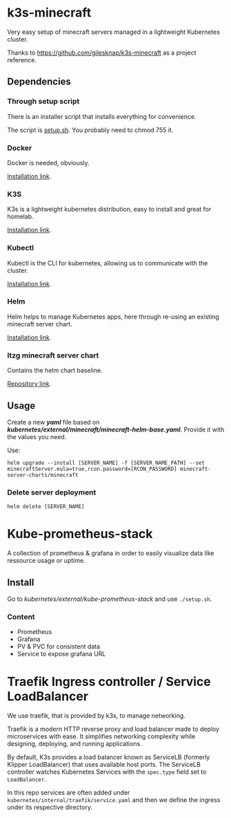 # k3s-minecraft

Very easy setup of minecraft servers managed in a lightweight Kubernetes cluster.

Thanks to https://github.com/gilesknap/k3s-minecraft as a project reference.

## Dependencies

### Through setup script

There is an installer script that installs everything for convenience.

The script is [setup.sh](setup.sh). You probably need to chmod 755 it.

### Docker

Docker is needed, obviously.

[Installation link](https://docs.docker.com/engine/install/ubuntu/).

### K3S

K3s is a lightweight kubernetes distribution, easy to install and great for homelab.

[Installation link](https://docs.k3s.io/quick-start).

### Kubectl

Kubectl is the CLI for kubernetes, allowing us to communicate with the cluster.

[Installation link](https://kubernetes.io/docs/tasks/tools/install-kubectl-linux/).

### Helm

Helm helps to manage Kubernetes apps, here through re-using an existing minecraft server chart.

[Installation link](https://helm.sh/docs/intro/install/).

### Itzg minecraft server chart

Contains the helm chart baseline. 

[Repository link](https://github.com/itzg/minecraft-server-charts).

## Usage

Create a new ***yaml*** file based on ***kubernetes/external/minecraft/minecraft-helm-base.yaml***.
Provide it with the values you need.

Use:
```
helm upgrade --install [SERVER_NAME] -f [SERVER_NAME_PATH] --set minecraftServer.eula=true,rcon.password=[RCON_PASSWORD] minecraft-server-charts/minecraft
```

### Delete server deployment
```
helm delete [SERVER_NAME]
```

# Kube-prometheus-stack

A collection of prometheus & grafana in order to easily visualize data like ressource usage or uptime.

## Install

Go to _kubernetes/external/kube-prometheus-stack_ and use `./setup.sh`.

### Content

- Prometheus
- Grafana
- PV & PVC for consistent data
- Service to expose grafana URL

# Traefik Ingress controller / Service LoadBalancer

We use traefik, that is provided by k3s, to manage networking.

Traefik is a modern HTTP reverse proxy and load balancer made to deploy microservices with ease.
It simplifies networking complexity while designing, deploying, and running applications.

By default, K3s provides a load balancer known as ServiceLB (formerly Klipper LoadBalancer) that uses available host ports.
The ServiceLB controller watches Kubernetes Services with the `spec.type` field set to `LoadBalancer`.

In this repo services are often added under `kubernetes/internal/traefik/service.yaml` and then we define the ingress 
under its respective directory.